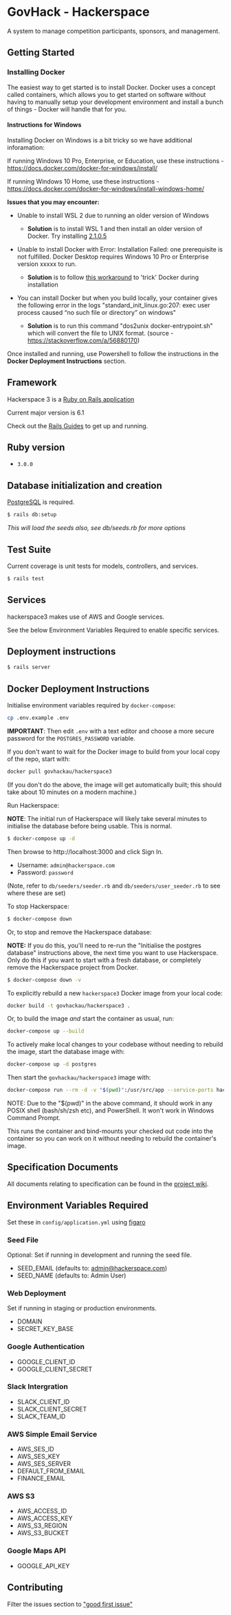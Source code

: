 # GovHack - Hackerspace

A system to manage competition participants, sponsors, and management.

## Getting Started

### Installing Docker

The easiest way to get started is to install Docker. Docker uses a concept called containers, which allows you to get started on software without having to manually setup your development environment and install a bunch of things - Docker will handle that for you.

#### Instructions for Windows

Installing Docker on Windows is a bit tricky so we have additional inforamation:

If running Windows 10 Pro, Enterprise, or Education, use these instructions - https://docs.docker.com/docker-for-windows/install/

If running Windows 10 Home, use these instructions - https://docs.docker.com/docker-for-windows/install-windows-home/

**Issues that you may encounter:**
* Unable to install WSL 2 due to running an older version of Windows
  * **Solution** is to install WSL 1 and then install an older version of Docker. Try installing [2.1.0.5](https://docs.docker.com/docker-for-windows/release-notes/#docker-desktop-community-2101)
* Unable to install Docker with Error: Installation Failed: one prerequisite is not fulfilled. Docker Desktop requires Windows 10 Pro or Enterprise version xxxxx to run.
  * **Solution** is to follow [this workaround](https://itnext.io/install-docker-on-windows-10-home-d8e621997c1d) to 'trick' Docker during installation

* You can install Docker but when you build locally, your container gives the following error in the logs "standard_init_linux.go:207: exec user process caused “no such file or directory” on windows"
  * **Solution** is to run this command "dos2unix docker-entrypoint.sh" which will convert the file to UNIX format. (source - https://stackoverflow.com/a/56880170)





Once installed and running, use Powershell to follow the instructions in the **Docker Deployment Instructions** section.

## Framework

Hackerspace 3 is a [Ruby on Rails application](https://rubyonrails.org/)

Current major version is 6.1

Check out the [Rails Guides](https://guides.rubyonrails.org/index.html) to get up and running.

## Ruby version

- `3.0.0`

## Database initialization and creation

[PostgreSQL](https://www.postgresql.org/) is required.

```bash
$ rails db:setup
```

*This will load the seeds also, see db/seeds.rb for more options*

## Test Suite

Current coverage is unit tests for models, controllers, and services.

```bash
$ rails test
```

## Services

hackerspace3 makes use of AWS and Google services.

See the below Environment Variables Required to enable specific services.

## Deployment instructions

```bash
$ rails server
```

## Docker Deployment Instructions

Initialise environment variables required by `docker-compose`:

```bash
cp .env.example .env
```

**IMPORTANT**: Then edit `.env` with a text editor and choose a more secure password for the `POSTGRES_PASSWORD` variable.

If you don't want to wait for the Docker image to build from your local copy of the repo, start with:

```bash
docker pull govhackau/hackerspace3
```

(If you don't do the above, the image will get automatically built; this should take about 10 minutes on a modern machine.)

Run Hackerspace:

**NOTE**: The initial run of Hackerspace will likely take several minutes to initialise the database before being usable. This is normal.

```bash
$ docker-compose up -d
```

Then browse to http://localhost:3000 and click Sign In.

* Username: `admin@hackerspace.com`
* Password: `password`

(Note, refer to `db/seeders/seeder.rb` and `db/seeders/user_seeder.rb` to see where these are set)

To stop Hackerspace:

```bash
$ docker-compose down
```

Or, to stop and remove the Hackerspace database:

**NOTE:** If you do this, you'll need to re-run the "Initialise the postgres database" instructions above, the next time you want to use Hackerspace. Only do this if you want to start with a fresh database, or completely remove the Hackerspace project from Docker.

```bash
$ docker-compose down -v
```

To explicitly rebuild a new `hackerspace3` Docker image from your local code:

```bash
docker build -t govhackau/hackerspace3 .
```

Or, to build the image *and* start the container as usual, run:

```bash
docker-compose up --build
```

To actively make local changes to your codebase without needing to rebuild the image, start the database image with:

```bash
docker-compose up -d postgres
```

Then start the `govhackau/hackerspace3` image with:

```bash
docker-compose run --rm -d -v "$(pwd)":/usr/src/app --service-ports hackerspace3
```

NOTE: Due to the "$(pwd)" in the above command, it should work in any POSIX shell (bash/sh/zsh etc), and PowerShell. It won't work in Windows Command Prompt.

This runs the container and bind-mounts your checked out code into the container so you can work on it without needing to rebuild the container's image.

## Specification Documents

All documents relating to specification can be found in the [project
wiki](https://github.com/govhackaustralia/hackerspace3/wiki).

## Environment Variables Required

Set these in `config/application.yml` using [figaro](https://github.com/laserlemon/figaro)

### Seed File

Optional: Set if running in development and running the seed file.

- SEED_EMAIL (defaults to: admin@hackerspace.com)
- SEED_NAME (defaults to: Admin User)

### Web Deployment

Set if running in staging or production environments.

- DOMAIN
- SECRET_KEY_BASE

### Google Authentication

- GOOGLE_CLIENT_ID
- GOOGLE_CLIENT_SECRET

### Slack Intergration

- SLACK_CLIENT_ID
- SLACK_CLIENT_SECRET
- SLACK_TEAM_ID

### AWS Simple Email Service

- AWS_SES_ID
- AWS_SES_KEY
- AWS_SES_SERVER
- DEFAULT_FROM_EMAIL
- FINANCE_EMAIL

### AWS S3

- AWS_ACCESS_ID
- AWS_ACCESS_KEY
- AWS_S3_REGION
- AWS_S3_BUCKET

### Google Maps API

- GOOGLE_API_KEY

## Contributing

Filter the issues section to ["good first issue"](https://github.com/govhackaustralia/hackerspace3/issues?q=is%3Aissue+is%3Aopen+label%3A%22good+first+issue%22)
